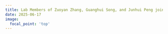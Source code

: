 ```yaml
---
title: Lab Members of Zuoyan Zhang, Guanghui Song, and Junhui Peng joined the PLDI 2025 at Seoul.
date: 2025-06-17
image:
  focal_point: 'top'
---
```




